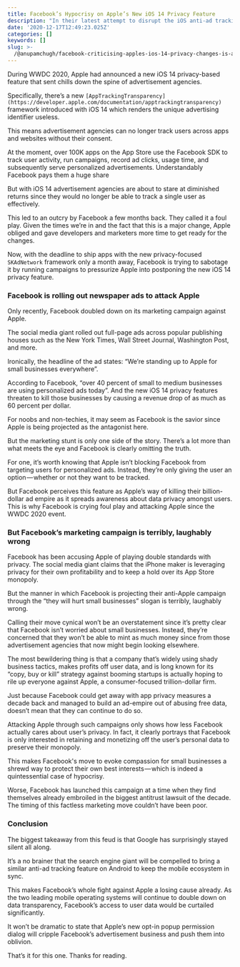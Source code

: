 ```yaml
---
title: Facebook’s Hypocrisy on Apple’s New iOS 14 Privacy Feature
description: "In their latest attempt to disrupt the iOS anti-ad tracking feature, Facebook has stooped to a new\_low"
date: '2020-12-17T12:49:23.025Z'
categories: []
keywords: []
slug: >-
  /@anupamchugh/facebook-criticising-apples-ios-14-privacy-changes-is-a-hypocrisy-231560dda56c
---
```


During WWDC 2020, Apple had announced a new iOS 14 privacy-based feature that sent chills down the spine of advertisement agencies.

Specifically, there’s a new `[AppTrackingTransparency](https://developer.apple.com/documentation/apptrackingtransparency)` framework introduced with iOS 14 which renders the unique advertising identifier useless.

This means advertisement agencies can no longer track users across apps and websites without their consent.

At the moment, over 100K apps on the App Store use the Facebook SDK to track user activity, run campaigns, record ad clicks, usage time, and subsequently serve personalized advertisements. Understandably Facebook pays them a huge share

But with iOS 14 advertisement agencies are about to stare at diminished returns since they would no longer be able to track a single user as effectively.

This led to an outcry by Facebook a few months back. They called it a foul play. Given the times we’re in and the fact that this is a major change, Apple obliged and gave developers and marketers more time to get ready for the changes.

Now, with the deadline to ship apps with the new privacy-focused `SKAdNetwork` framework only a month away, Facebook is trying to sabotage it by running campaigns to pressurize Apple into postponing the new iOS 14 privacy feature.

### Facebook is rolling out newspaper ads to attack Apple

Only recently, Facebook doubled down on its marketing campaign against Apple.

The social media giant rolled out full-page ads across popular publishing houses such as the New York Times, Wall Street Journal, Washington Post, and more.

Ironically, the headline of the ad states: “We’re standing up to Apple for small businesses everywhere”.

According to Facebook, “over 40 percent of small to medium businesses are using personalized ads today”. And the new iOS 14 privacy features threaten to kill those businesses by causing a revenue drop of as much as 60 percent per dollar.

For noobs and non-techies, it may seem as Facebook is the savior since Apple is being projected as the antagonist here.

But the marketing stunt is only one side of the story. There’s a lot more than what meets the eye and Facebook is clearly omitting the truth.

For one, it’s worth knowing that Apple isn’t blocking Facebook from targeting users for personalized ads. Instead, they’re only giving the user an option — whether or not they want to be tracked.

But Facebook perceives this feature as Apple’s way of killing their billion-dollar ad empire as it spreads awareness about data privacy amongst users. This is why Facebook is crying foul play and attacking Apple since the WWDC 2020 event.

### But Facebook’s marketing campaign is terribly, laughably wrong

Facebook has been accusing Apple of playing double standards with privacy. The social media giant claims that the iPhone maker is leveraging privacy for their own profitability and to keep a hold over its App Store monopoly.

But the manner in which Facebook is projecting their anti-Apple campaign through the “they will hurt small businesses” slogan is terribly, laughably wrong.

Calling their move cynical won’t be an overstatement since it’s pretty clear that Facebook isn’t worried about small businesses. Instead, they’re concerned that they won’t be able to mint as much money since from those advertisement agencies that now might begin looking elsewhere.

The most bewildering thing is that a company that’s widely using shady business tactics, makes profits off user data, and is long known for its “copy, buy or kill” strategy against booming startups is actually hoping to rile up everyone against Apple, a consumer-focused trillion-dollar firm.

Just because Facebook could get away with app privacy measures a decade back and managed to build an ad-empire out of abusing free data, doesn’t mean that they can continue to do so.

Attacking Apple through such campaigns only shows how less Facebook actually cares about user’s privacy. In fact, it clearly portrays that Facebook is only interested in retaining and monetizing off the user’s personal data to preserve their monopoly.

This makes Facebook's move to evoke compassion for small businesses a shrewd way to protect their own best interests — which is indeed a quintessential case of hypocrisy.

Worse, Facebook has launched this campaign at a time when they find themselves already embroiled in the biggest antitrust lawsuit of the decade. The timing of this factless marketing move couldn’t have been poor.

### Conclusion

The biggest takeaway from this feud is that Google has surprisingly stayed silent all along.

It’s a no brainer that the search engine giant will be compelled to bring a similar anti-ad tracking feature on Android to keep the mobile ecosystem in sync.

This makes Facebook’s whole fight against Apple a losing cause already. As the two leading mobile operating systems will continue to double down on data transparency, Facebook’s access to user data would be curtailed significantly.

It won’t be dramatic to state that Apple’s new opt-in popup permission dialog will cripple Facebook’s advertisement business and push them into oblivion.

That’s it for this one. Thanks for reading.